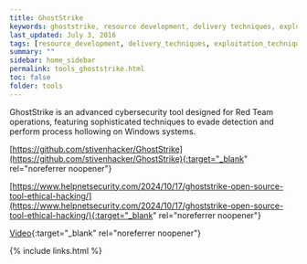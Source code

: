 ```yaml
---
title: GhostStrike
keywords: ghoststrike, resource development, delivery techniques, exploitation techniques, defense evasion techniques, c2 techniques, execution techniques
last_updated: July 3, 2016
tags: [resource_development, delivery_techniques, exploitation_techniques, defense_evasion_techniques, c2_techniques, execution_techniques] 
summary: ""
sidebar: home_sidebar
permalink: tools_ghoststrike.html
toc: false
folder: tools
---
```


GhostStrike is an advanced cybersecurity tool designed for Red Team operations, featuring sophisticated techniques to evade detection and perform process hollowing on Windows systems.

[https://github.com/stivenhacker/GhostStrike](https://github.com/stivenhacker/GhostStrike){:target="_blank" rel="noreferrer noopener"}

[https://www.helpnetsecurity.com/2024/10/17/ghoststrike-open-source-tool-ethical-hacking/](https://www.helpnetsecurity.com/2024/10/17/ghoststrike-open-source-tool-ethical-hacking/){:target="_blank" rel="noreferrer noopener"}

[Video](https://www.linkedin.com/posts/stiven-mayorga_cybersecurity-ethicalhacking-pentesting-activity-7203583047705710593-IIVE/?utm_source=share&utm_medium=member_ios){:target="_blank" rel="noreferrer noopener"}


{% include links.html %}

